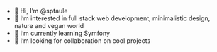 - 👋 Hi, I’m @sptaule
- 👀 I’m interested in full stack web development, minimalistic design, nature and vegan world
- 🌱 I’m currently learning Symfony
- 💞️ I’m looking for collaboration on cool projects

<!---
sptaule/sptaule is a ✨ special ✨ repository because its `README.md` (this file) appears on your GitHub profile.
You can click the Preview link to take a look at your changes.
--->
